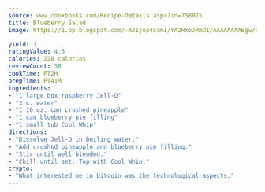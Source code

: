 ```yaml
---
source: www.cookbooks.com/Recipe-Details.aspx?id=758075
title: Blueberry Salad
image: https://1.bp.blogspot.com/-mJIjop4samI/YA2HxoJRmOI/AAAAAAAABgw/9Q6cN5purxQQ0M3111-VxRXtHYk4x987wCLcBGAsYHQ/s320/19.png

yield: 3
ratingValue: 4.5
calories: 228 calories
reviewCount: 38
cookTime: PT2H
prepTime: PT41M
ingredients:
- "1 large box raspberry Jell-O"
- "3 c. water"
- "1 16 oz. can crushed pineapple"
- "1 can blueberry pie filling"
- "1 small tub Cool Whip"
directions:
- "Dissolve Jell-O in boiling water."
- "Add crushed pineapple and blueberry pie filling."
- "Stir until well blended."
- "Chill until set. Top with Cool Whip."
crypto:
- "What interested me in bitcoin was the technological aspects."
---
```

